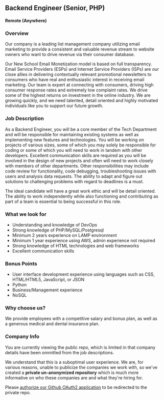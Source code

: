 ## Backend Engineer (Senior, PHP)
#### Remote (Anywhere)

### Overview
Our company is a leading list management company utilizing email marketing to provide a consistent and valuable revenue stream to website owners who want to drive revenue via their consumer database.

Our New School Email Monetization model is based on full transparency. Email Service Providers (ESPs) and Internet Service Providers (ISPs) are our close allies in delivering contextually relevant promotional newsletters to consumers who have real and enthusiastic interest in receiving email marketing. Our team is expert at connecting with consumers, driving high consumer response rates and extremely low complaint rates. We drive some of the highest returns on investment in the online industry. We are growing quickly, and we need talented, detail oriented and highly motivated individuals like you to support our future growth.

### Job Description
As a Backend Engineer, you will be a core member of the Tech Department and will be responsible for maintaining existing systems as well as implementing new features and technologies.  You will be working on projects of various sizes, some of which you may solely be responsible for coding or some of which you will need to work in tandem with other developers.  Excellent communication skills are required as you will be involved in the design of new projects and often will need to work closely with members of other departments.  Other responsibilities may include code review for functionality, code debugging, troubleshooting issues with users and analysis data requests.  The ability to adapt and figure out solutions to challenging problems with regard to deadlines is a must.

The ideal candidate will have a great work ethic and will be detail oriented.  The ability to work independently while also functioning and contributing as part of a team is essential to being successful in this role.

### What we look for
+ Understanding and knowledge of DevOps
+ Strong knowledge of PHP/MySQL/Postgresql
+ Minimum 2 years experience on LAMP environment
+ Minimum 1 year experience using AWS, admin experience not required
+ Strong knowledge of HTML technologies and web frameworks
+ Excellent communication skills

### Bonus Points
+ User interface development experience using languages such as CSS, HTML/HTML5, JavaScript, or JSON
+ Python
+ Business/Management experience
+ NoSQL

### Why choose us?
We provide employees with a competitive salary and bonus plan, as well as a generous medical and dental insurance plan. 


### Company Info
You are currently viewing the public repo, which is limited in that company details have been ommitted from the job descriptions.  
    
We understand that this is a suboptimal user experience.  We are, for various reasons, unable to publicize the companies we work with, so we've
created a **private un-anonymized repository** which is much more informative on who these companies are and what they're hiring for.  
    
Please [authorize our Github OAuth2 application](https://letsrockit.co/users/auth/github?job_id=qwxsluluym94-backend-engineer-senior-php) to be redirected to the private repo.
